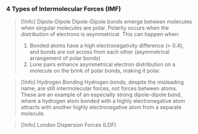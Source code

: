 ### 4 Types of Intermolecular Forces (IMF)

> [!info] Dipole-Dipole
> Dipole-Dipole bonds emerge between molecules when singular molecules are polar. Polarity occurs when the distribution of electrons is asymmetrical. This can happen when:
> 1. Bonded atoms have a high electronegativity difference (> 0.4), and bonds are not across from each other (asymmetrical arrangement of polar bonds)
> 2. Lone pairs enhance asymmetrical electron distribution on a molecule on the brink of polar bonds, making it polar.

>[!info] Hydrogen Bonding
>Hydrogen bonds, despite the misleading name, are still intermolecular forces, not forces between atoms. These are an example of an especially strong dipole-dipole bond, where a hydrogen atom bonded with a highly electronegative atom attracts with another highly electronegative atom from a separate molecule.

>[!info] London Dispersion Forces (LDF)